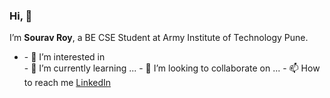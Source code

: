 <p>
  <h3>
    Hi, 👋
  </h3>
  I’m <strong>Sourav Roy</strong>, a BE CSE Student at Army Institute of Technology Pune.
</p>
<ul>
<li>- 👀 I’m interested in</li> 
- 🌱 I’m currently learning ...
- 💞️ I’m looking to collaborate on ...
- 📫 How to reach me <a href="https://www.linkedin.com/">LinkedIn</a>

<!---
souravsr/souravsr is a ✨ special ✨ repository because its `README.md` (this file) appears on your GitHub profile.
You can click the Preview link to take a look at your changes.
--->
